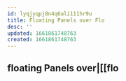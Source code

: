 ```yaml
---
id: lyqjyqpj8n4q6ali111hr9u
title: Floating Panels over Flo
desc: ''
updated: 1661861748763
created: 1661861748763
---
```

## floating Panels over|\[\[flo

